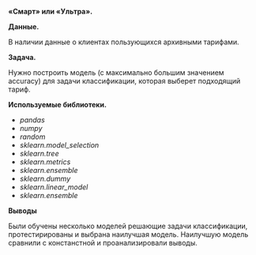 **«Смарт» или «Ультра».**

**Данные.**

В наличии данные о клиентах пользующихся архивными тарифами.
         
**Задача.**

Нужно построить модель (с максимально большим значением accuracy) для задачи классификации, которая выберет подходящий тариф. 

**Используемые библиотеки.**

- *pandas*
- *numpy*
- *random*
- *sklearn.model_selection*
- *sklearn.tree*
- *sklearn.metrics*
- *sklearn.ensemble*
- *sklearn.dummy*
- *sklearn.linear_model*
- *sklearn.ensemble*

**Выводы**

Были обучены несколько моделей решающие задачи классификации, протестирированы и выбрана наилучшая модель. Наилучшую модель сравнили с констанстной и проанализировали выводы.
